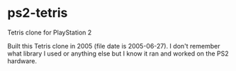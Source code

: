 # ps2-tetris
Tetris clone for PlayStation 2

Built this Tetris clone in 2005 (file date is 2005-06-27). I don't remember what library I used or anything else but I know it ran and worked on the PS2 hardware.
